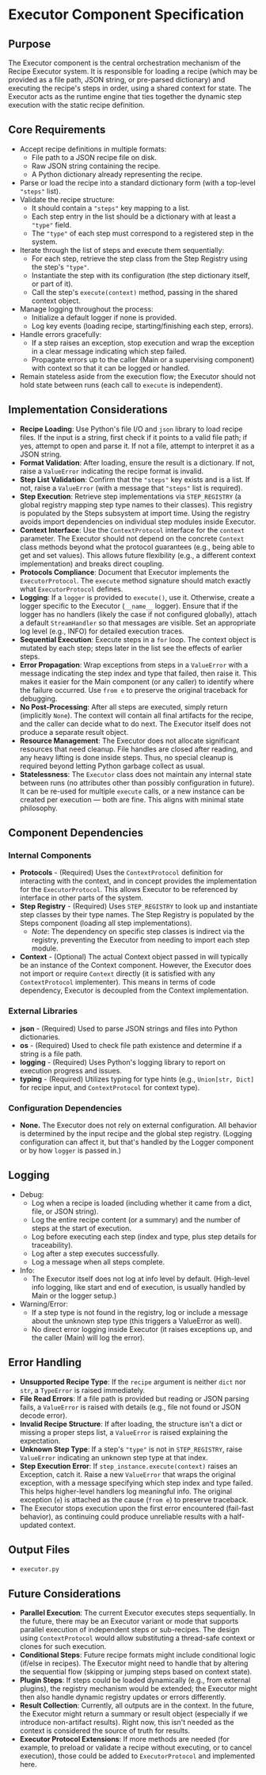 # Executor Component Specification

## Purpose

The Executor component is the central orchestration mechanism of the Recipe Executor system. It is responsible for loading a recipe (which may be provided as a file path, JSON string, or pre-parsed dictionary) and executing the recipe's steps in order, using a shared context for state. The Executor acts as the runtime engine that ties together the dynamic step execution with the static recipe definition.

## Core Requirements

- Accept recipe definitions in multiple formats:
  - File path to a JSON recipe file on disk.
  - Raw JSON string containing the recipe.
  - A Python dictionary already representing the recipe.
- Parse or load the recipe into a standard dictionary form (with a top-level `"steps"` list).
- Validate the recipe structure:
  - It should contain a `"steps"` key mapping to a list.
  - Each step entry in the list should be a dictionary with at least a `"type"` field.
  - The `"type"` of each step must correspond to a registered step in the system.
- Iterate through the list of steps and execute them sequentially:
  - For each step, retrieve the step class from the Step Registry using the step's `"type"`.
  - Instantiate the step with its configuration (the step dictionary itself, or part of it).
  - Call the step's `execute(context)` method, passing in the shared context object.
- Manage logging throughout the process:
  - Initialize a default logger if none is provided.
  - Log key events (loading recipe, starting/finishing each step, errors).
- Handle errors gracefully:
  - If a step raises an exception, stop execution and wrap the exception in a clear message indicating which step failed.
  - Propagate errors up to the caller (Main or a supervising component) with context so that it can be logged or handled.
- Remain stateless aside from the execution flow; the Executor should not hold state between runs (each call to `execute` is independent).

## Implementation Considerations

- **Recipe Loading**: Use Python's file I/O and `json` library to load recipe files. If the input is a string, first check if it points to a valid file path; if yes, attempt to open and parse it. If not a file, attempt to interpret it as a JSON string.
- **Format Validation**: After loading, ensure the result is a dictionary. If not, raise a `ValueError` indicating the recipe format is invalid.
- **Step List Validation**: Confirm that the `"steps"` key exists and is a list. If not, raise a `ValueError` (with a message that `"steps"` list is required).
- **Step Execution**: Retrieve step implementations via `STEP_REGISTRY` (a global registry mapping step type names to their classes). This registry is populated by the Steps subsystem at import time. Using the registry avoids import dependencies on individual step modules inside Executor.
- **Context Interface**: Use the `ContextProtocol` interface for the `context` parameter. The Executor should not depend on the concrete `Context` class methods beyond what the protocol guarantees (e.g., being able to get and set values). This allows future flexibility (e.g., a different context implementation) and breaks direct coupling.
- **Protocols Compliance**: Document that Executor implements the `ExecutorProtocol`. The `execute` method signature should match exactly what `ExecutorProtocol` defines.
- **Logging**: If a `logger` is provided to `execute()`, use it. Otherwise, create a logger specific to the Executor (`__name__` logger). Ensure that if the logger has no handlers (likely the case if not configured globally), attach a default `StreamHandler` so that messages are visible. Set an appropriate log level (e.g., INFO) for detailed execution traces.
- **Sequential Execution**: Execute steps in a `for` loop. The context object is mutated by each step; steps later in the list see the effects of earlier steps.
- **Error Propagation**: Wrap exceptions from steps in a `ValueError` with a message indicating the step index and type that failed, then raise it. This makes it easier for the Main component (or any caller) to identify where the failure occurred. Use `from e` to preserve the original traceback for debugging.
- **No Post-Processing**: After all steps are executed, simply return (implicitly `None`). The context will contain all final artifacts for the recipe, and the caller can decide what to do next. The Executor itself does not produce a separate result object.
- **Resource Management**: The Executor does not allocate significant resources that need cleanup. File handles are closed after reading, and any heavy lifting is done inside steps. Thus, no special cleanup is required beyond letting Python garbage collect as usual.
- **Statelessness**: The `Executor` class does not maintain any internal state between runs (no attributes other than possibly configuration in future). It can be re-used for multiple `execute` calls, or a new instance can be created per execution — both are fine. This aligns with minimal state philosophy.

## Component Dependencies

### Internal Components

- **Protocols** - (Required) Uses the `ContextProtocol` definition for interacting with the context, and in concept provides the implementation for the `ExecutorProtocol`. This allows Executor to be referenced by interface in other parts of the system.
- **Step Registry** - (Required) Uses `STEP_REGISTRY` to look up and instantiate step classes by their type names. The Step Registry is populated by the Steps component (loading all step implementations).
  - _Note_: The dependency on specific step classes is indirect via the registry, preventing the Executor from needing to import each step module.
- **Context** - (Optional) The actual Context object passed in will typically be an instance of the Context component. However, the Executor does not import or require `Context` directly (it is satisfied with any `ContextProtocol` implementer). This means in terms of code dependency, Executor is decoupled from the Context implementation.

### External Libraries

- **json** - (Required) Used to parse JSON strings and files into Python dictionaries.
- **os** - (Required) Used to check file path existence and determine if a string is a file path.
- **logging** - (Required) Uses Python's logging library to report on execution progress and issues.
- **typing** - (Required) Utilizes typing for type hints (e.g., `Union[str, Dict]` for recipe input, and `ContextProtocol` for context type).

### Configuration Dependencies

- **None.** The Executor does not rely on external configuration. All behavior is determined by the input recipe and the global step registry. (Logging configuration can affect it, but that's handled by the Logger component or by how `logger` is passed in.)

## Logging

- Debug:
  - Log when a recipe is loaded (including whether it came from a dict, file, or JSON string).
  - Log the entire recipe content (or a summary) and the number of steps at the start of execution.
  - Log before executing each step (index and type, plus step details for traceability).
  - Log after a step executes successfully.
  - Log a message when all steps complete.
- Info:
  - The Executor itself does not log at info level by default. (High-level info logging, like start and end of execution, is usually handled by Main or the logger setup.)
- Warning/Error:
  - If a step type is not found in the registry, log or include a message about the unknown step type (this triggers a ValueError as well).
  - No direct error logging inside Executor (it raises exceptions up, and the caller (Main) will log the error).

## Error Handling

- **Unsupported Recipe Type**: If the `recipe` argument is neither `dict` nor `str`, a `TypeError` is raised immediately.
- **File Read Errors**: If a file path is provided but reading or JSON parsing fails, a `ValueError` is raised with details (e.g., file not found or JSON decode error).
- **Invalid Recipe Structure**: If after loading, the structure isn't a dict or missing a proper steps list, a `ValueError` is raised explaining the expectation.
- **Unknown Step Type**: If a step's `"type"` is not in `STEP_REGISTRY`, raise `ValueError` indicating an unknown step type at that index.
- **Step Execution Error**: If `step_instance.execute(context)` raises an Exception, catch it. Raise a new `ValueError` that wraps the original exception, with a message specifying which step index and type failed. This helps higher-level handlers log meaningful info. The original exception (`e`) is attached as the cause (`from e`) to preserve traceback.
- The Executor stops execution upon the first error encountered (fail-fast behavior), as continuing could produce unreliable results with a half-updated context.

## Output Files

- `executor.py`

## Future Considerations

- **Parallel Execution**: The current Executor executes steps sequentially. In the future, there may be an Executor variant or mode that supports parallel execution of independent steps or sub-recipes. The design using `ContextProtocol` would allow substituting a thread-safe context or clones for such execution.
- **Conditional Steps**: Future recipe formats might include conditional logic (if/else in recipes). The Executor might need to handle that by altering the sequential flow (skipping or jumping steps based on context state).
- **Plugin Steps**: If steps could be loaded dynamically (e.g., from external plugins), the registry mechanism would be extended; the Executor might then also handle dynamic registry updates or errors differently.
- **Result Collection**: Currently, all outputs are in the context. In the future, the Executor might return a summary or result object (especially if we introduce non-artifact results). Right now, this isn't needed as the context is considered the source of truth for results.
- **Executor Protocol Extensions**: If more methods are needed (for example, to preload or validate a recipe without executing, or to cancel execution), those could be added to `ExecutorProtocol` and implemented here.
